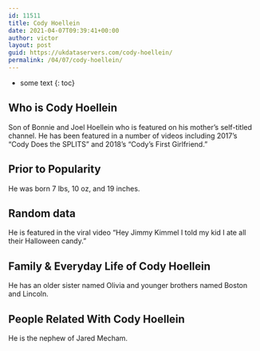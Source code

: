 ```yaml
---
id: 11511
title: Cody Hoellein
date: 2021-04-07T09:39:41+00:00
author: victor
layout: post
guid: https://ukdataservers.com/cody-hoellein/
permalink: /04/07/cody-hoellein/
---
```


* some text
{: toc}


## Who is Cody Hoellein



Son of Bonnie and Joel Hoellein who is featured on his mother&#8217;s self-titled channel. He has been featured in a number of videos including 2017&#8217;s &#8220;Cody Does the SPLITS&#8221; and 2018&#8217;s &#8220;Cody&#8217;s First Girlfriend.&#8221; 

                
                
                
## Prior to Popularity



He was born 7 lbs, 10 oz, and 19 inches. 

                
                
                
## Random data



He is featured in the viral video &#8220;Hey Jimmy Kimmel I told my kid I ate all their Halloween candy.&#8221;

                
                
                
## Family & Everyday Life of Cody Hoellein



He has an older sister named Olivia and younger brothers named Boston and Lincoln.

                
                
                
## People Related With Cody Hoellein



He is the nephew of Jared Mecham.

                
              
            
          
          
          